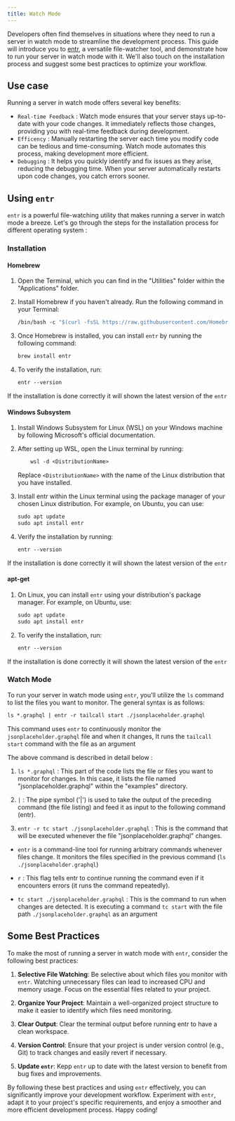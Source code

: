 ```yaml
---
title: Watch Mode
---
```


Developers often find themselves in situations where they need to run a server in watch mode to streamline the development process. This guide will introduce you to [entr], a versatile file-watcher tool, and demonstrate how to run your server in watch mode with it. We'll also touch on the installation process and suggest some best practices to optimize your workflow.

[entr]: https://eradman.com/entrproject/

## Use case

Running a server in watch mode offers several key benefits:

- `Real-time Feedback` : Watch mode ensures that your server stays up-to-date with your code changes. It immediately reflects those changes, providing you with real-time feedback during development.
- `Efficency` : Manually restarting the server each time you modify code can be tedious and time-consuming. Watch mode automates this process, making development more efficient.
- `Debugging` : It helps you quickly identify and fix issues as they arise, reducing the debugging time. When your server automatically restarts upon code changes, you catch errors sooner.

## Using `entr`

`entr` is a powerful file-watching utility that makes running a server in watch mode a breeze. Let's go through the steps for the installation process for different operating system :

### Installation

#### Homebrew

1. Open the Terminal, which you can find in the "Utilities" folder within the "Applications" folder.

2. Install Homebrew if you haven't already. Run the following command in your Terminal:

   ```graphql
   /bin/bash -c "$(curl -fsSL https://raw.githubusercontent.com/Homebrew/install/master/install.sh)"
   ```

3. Once Homebrew is installed, you can install `entr` by running the following command:

   ```graphql
   brew install entr
   ```

4. To verify the installation, run:

   ```graphql
   entr --version
   ```

If the installation is done correctly it will shown the latest version of the `entr`

#### Windows Subsystem

1. Install Windows Subsystem for Linux (WSL) on your Windows machine by following Microsoft's official documentation.

2. After setting up WSL, open the Linux terminal by running:

   ```graphql
       wsl -d <DistributionName>
   ```

   Replace `<DistributionName>` with the name of the Linux distribution that you have installed.

3. Install entr within the Linux terminal using the package manager of your chosen Linux distribution. For example, on Ubuntu, you can use:

   ```graphql
   sudo apt update
   sudo apt install entr
   ```

4. Verify the installation by running:

   ```graphql
   entr --version
   ```

If the installation is done correctly it will shown the latest version of the `entr`

#### apt-get

1. On Linux, you can install `entr` using your distribution's package manager. For example, on Ubuntu, use:

   ```graphql
   sudo apt update
   sudo apt install entr
   ```

2. To verify the installation, run:

   ```graphql
   entr --version
   ```

If the installation is done correctly it will shown the latest version of the `entr`

### Watch Mode

To run your server in watch mode using `entr`, you'll utilize the `ls` command to list the files you want to monitor. The general syntax is as follows:

```graphql
ls *.graphql | entr -r tailcall start ./jsonplaceholder.graphql
```

This command uses `entr` to continuously monitor the `jsonplaceholder.graphql` file and when it changes, It runs the `tailcall start` command with the file as an argument

The above command is described in detail below :

1. `ls *.graphql` : This part of the code lists the file or files you want to monitor for changes. In this case, it lists the file named "jsonplaceholder.graphql" within the "examples" directory.

2. `|` : The pipe symbol ('|') is used to take the output of the preceding command (the file listing) and feed it as input to the following command (entr).

3. `entr -r tc start ./jsonplaceholder.graphql` : This is the command that will be executed whenever the file "jsonplaceholder.graphql" changes.

- `entr` is a command-line tool for running arbitrary commands whenever files change. It monitors the files specified in the previous command (`ls ./jsonplaceholder.graphql`)

- `r` : This flag tells entr to continue running the command even if it encounters errors (it runs the command repeatedly).

- `tc start ./jsonplaceholder.graphql` : This is the command to run when changes are detected. It is executing a command `tc start` with the file path
  `./jsonplaceholder.graphql` as an argument

## Some Best Practices

To make the most of running a server in watch mode with `entr`, consider the following best practices:

1. **Selective File Watching**: Be selective about which files you monitor with `entr`. Watching unnecessary files can lead to increased CPU and memory usage. Focus on the essential files related to your project.

2. **Organize Your Project**: Maintain a well-organized project structure to make it easier to identify which files need monitoring.

3. **Clear Output**: Clear the terminal output before running entr to have a clean workspace.

4. **Version Control**: Ensure that your project is under version control (e.g., Git) to track changes and easily revert if necessary.

5. **Update `entr`**: Kepp `entr` up to date with the latest version to benefit from bug fixes and improvements.

By following these best practices and using `entr` effectively, you can significantly improve your development workflow. Experiment with `entr`, adapt it to your project's specific requirements, and enjoy a smoother and more efficient development process. Happy coding!
